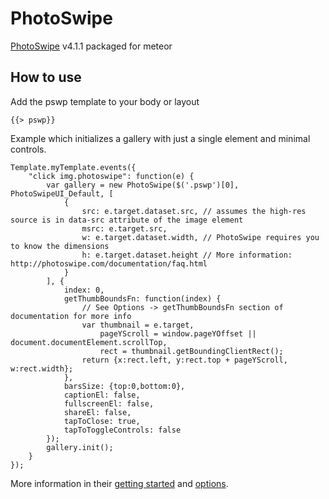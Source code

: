 # PhotoSwipe
[PhotoSwipe](http://photoswipe.com/) v4.1.1 packaged for meteor

## How to use
Add the pswp template to your body or layout
```
{{> pswp}}
```

Example which initializes a gallery with just a single element and minimal controls.
```
Template.myTemplate.events({
    "click img.photoswipe": function(e) {
        var gallery = new PhotoSwipe($('.pswp')[0], PhotoSwipeUI_Default, [
            {
                src: e.target.dataset.src, // assumes the high-res source is in data-src attribute of the image element
                msrc: e.target.src,
                w: e.target.dataset.width, // PhotoSwipe requires you to know the dimensions
                h: e.target.dataset.height // More information: http://photoswipe.com/documentation/faq.html
            }
        ], {
            index: 0,
            getThumbBoundsFn: function(index) {
                // See Options -> getThumbBoundsFn section of documentation for more info
                var thumbnail = e.target,
                    pageYScroll = window.pageYOffset || document.documentElement.scrollTop,
                    rect = thumbnail.getBoundingClientRect();
                return {x:rect.left, y:rect.top + pageYScroll, w:rect.width};
            },
            barsSize: {top:0,bottom:0},
            captionEl: false,
            fullscreenEl: false,
            shareEl: false,
            tapToClose: true,
            tapToToggleControls: false
        });
        gallery.init();
    }
});
```

More information in their [getting started](http://photoswipe.com/documentation/getting-started.html) and [options](http://photoswipe.com/documentation/options.html).